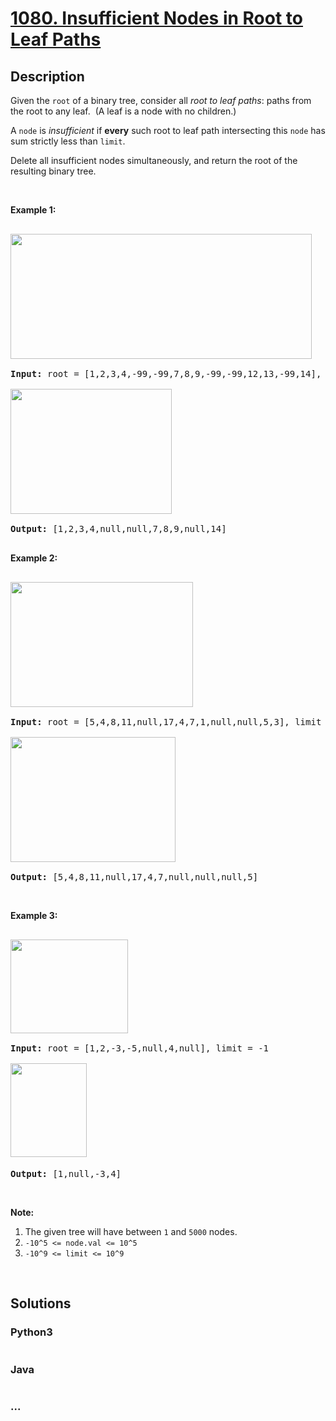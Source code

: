 # [1080. Insufficient Nodes in Root to Leaf Paths](https://leetcode.com/problems/insufficient-nodes-in-root-to-leaf-paths)



## Description

<p>Given the <code>root</code>&nbsp;of a binary tree, consider all <em>root to leaf paths</em>: paths from the root&nbsp;to any leaf.&nbsp; (A leaf is a node with no children.)</p>



<p>A <code>node</code> is <em>insufficient</em> if&nbsp;<strong>every</strong> such root to leaf path intersecting this <code>node</code> has sum strictly less than&nbsp;<code>limit</code>.</p>



<p>Delete all insufficient nodes simultaneously, and return the root of the resulting&nbsp;binary tree.</p>



<p>&nbsp;</p>



<p><strong>Example 1:</strong></p>



<pre>

<strong><img alt="" src="https://cdn.jsdelivr.net/gh/yanglr/leetcode-ac@master/assets/1000-1099/1080.Insufficient%20Nodes%20in%20Root%20to%20Leaf%20Paths/images/insufficient-11.png" style="width: 482px; height: 200px;" />

Input: </strong>root = <span id="example-input-1-1">[1,2,3,4,-99,-99,7,8,9,-99,-99,12,13,-99,14]</span>, limit = <span id="example-input-1-2">1</span>

<strong><img alt="" src="https://cdn.jsdelivr.net/gh/yanglr/leetcode-ac@master/assets/1000-1099/1080.Insufficient%20Nodes%20in%20Root%20to%20Leaf%20Paths/images/insufficient-2.png" style="width: 258px; height: 200px;" />

Output: </strong><span id="example-output-1">[1,2,3,4,null,null,7,8,9,null,14]</span>

</pre>



<div>

<p><strong>Example 2:</strong></p>



<pre>

<strong><img alt="" src="https://cdn.jsdelivr.net/gh/yanglr/leetcode-ac@master/assets/1000-1099/1080.Insufficient%20Nodes%20in%20Root%20to%20Leaf%20Paths/images/insufficient-3.png" style="width: 292px; height: 200px;" />

Input: </strong>root = <span id="example-input-2-1">[5,4,8,11,null,17,4,7,1,null,null,5,3]</span>, limit = <span id="example-input-2-2">22</span>

<strong><img alt="" src="https://cdn.jsdelivr.net/gh/yanglr/leetcode-ac@master/assets/1000-1099/1080.Insufficient%20Nodes%20in%20Root%20to%20Leaf%20Paths/images/insufficient-4.png" style="width: 264px; height: 200px;" />

Output: </strong><span id="example-output-2">[5,4,8,11,null,17,4,7,null,null,null,5]</span></pre>



<p>&nbsp;</p>



<p><strong>Example 3:</strong></p>



<pre>

<strong><img alt="" src="https://cdn.jsdelivr.net/gh/yanglr/leetcode-ac@master/assets/1000-1099/1080.Insufficient%20Nodes%20in%20Root%20to%20Leaf%20Paths/images/screen-shot-2019-06-11-at-83301-pm.png" style="width: 188px; height: 150px;" />

Input: </strong>root = <span>[1,2,-3,-5,null,4,null]</span>, limit = -1

<img alt="" src="https://cdn.jsdelivr.net/gh/yanglr/leetcode-ac@master/assets/1000-1099/1080.Insufficient%20Nodes%20in%20Root%20to%20Leaf%20Paths/images/screen-shot-2019-06-11-at-83517-pm.png" style="width: 122px; height: 150px;" /><strong>

Output: </strong><span>[1,null,-3,4]</span></pre>

</div>



<p>&nbsp;</p>



<p><strong>Note:</strong></p>



<ol>
	<li>The given tree will have between <code>1</code> and <code>5000</code> nodes.</li>
	<li><code>-10^5&nbsp;&lt;= node.val &lt;= 10^5</code></li>
	<li><code>-10^9 &lt;= limit&nbsp;&lt;= 10^9</code></li>
</ol>



<div>

<div>&nbsp;</div>

</div>



## Solutions

<!-- tabs:start -->

### **Python3**

```python

```

### **Java**

```java

```

### **...**

```

```

<!-- tabs:end -->
